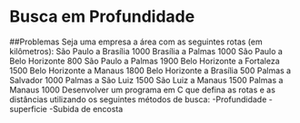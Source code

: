 # Busca em Profundidade

##Problemas
Seja uma empresa a área com as seguintes rotas (em kilômetros):
São Paulo a Brasília 		    1000
Brasília a Palmas     		  1000
São Paulo a Belo Horizonte	800
São Paulo a Palmas		      1900
Belo Horizonte a Fortaleza	1500
Belo Horizonte a Manaus	    1800
Belo Horizonte a Brasília		500
Palmas a Salvador		        1000
Palmas a São Luiz		        1500
São Luiz a Manaus		        1500
Palmas a Manaus		          1000
Desenvolver um programa em C que defina as rotas e as distâncias utilizando os seguintes métodos de busca:
-Profundidade
-superficie
-Subida de encosta
